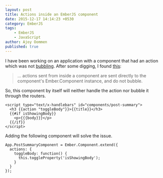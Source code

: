 ```yaml
---
layout: post
title: Actions inside an EmberJS component
date: 2015-12-17 14:14:23 +0530
category: EmberJS
tags:
    - EmberJS
    - JavaScript
author: Ajoy Oommen
published: true
---
```

I have been working on an application with a component that had an action which was not [bubbling](https://guides.emberjs.com/v1.10.0/templates/actions/#toc_action-bubbling). After some digging, I found [this](https://guides.emberjs.com/v1.10.0/components/handling-user-interaction-with-actions/):

> ... actions sent from inside a component are sent directly to the component's Ember.Component instance, and do not bubble.

So, this component by itself will neither handle the action nor bubble it through the routers.

    <script type="text/x-handlebars" id="components/post-summary">
      <h3 {{action "toggleBody"}}>{{title}}</h3>
      {{#if isShowingBody}}
        <p>{{{body}}}</p>
      {{/if}}
    </script>

Adding the following component will solve the issue.

    App.PostSummaryComponent = Ember.Component.extend({
      actions: {
        toggleBody: function() {
          this.toggleProperty('isShowingBody');
        }
      }
    });